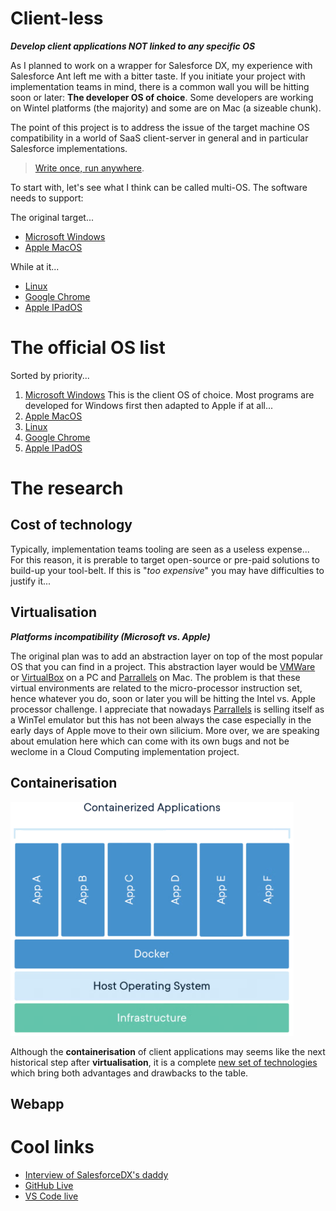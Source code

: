 # Client-less
***Develop client applications NOT linked to any specific OS***

As I planned to work on a wrapper for Salesforce DX, my experience with Salesforce Ant left me with a bitter taste. If you initiate your project with implementation teams in mind, there is a common wall you will be hitting soon or later: **The developer OS of choice**. Some developers are working on Wintel platforms (the majority) and some are on Mac (a sizeable chunk).

The point of this project is to address the issue of the target machine OS compatibility in a world of SaaS client-server in general and in particular Salesforce implementations.

> [Write once, run anywhere](https://en.wikipedia.org/wiki/Write_once,_run_anywhere).

To start with, let's see what I think can be called multi-OS. The software needs to support:

The original target...
* [Microsoft Windows](https://www.microsoft.com/en-gb/windows)
* [Apple MacOS](https://www.apple.com/uk/macos)

While at it...
* [Linux](https://en.wikipedia.org/wiki/Linux)
* [Google Chrome](https://chromeos.google/)
* [Apple IPadOS](https://www.apple.com/uk/ipados)

# The official  OS list

Sorted by priority...

1. [Microsoft Windows](https://www.microsoft.com/en-gb/windows) This is the client OS of choice. Most programs are developed for Windows first then adapted to Apple if at all...
1. [Apple MacOS](https://www.apple.com/uk/macos)
1. [Linux](https://en.wikipedia.org/wiki/Linux)
1. [Google Chrome](https://chromeos.google/)
1. [Apple IPadOS](https://www.apple.com/uk/ipados)

# The research

## Cost of technology

Typically, implementation teams tooling are seen as a useless expense... For this reason, it is prerable to target open-source or pre-paid solutions to build-up your tool-belt. If this is "*too expensive*" you may have difficulties to justify it...

## Virtualisation
***Platforms incompatibility (Microsoft vs. Apple)***

The original plan was to add an abstraction layer on top of the most popular OS that you can find in a project. This abstraction layer would be [VMWare](https://www.vmware.com/) or [VirtualBox](https://www.virtualbox.org/) on a PC and [Parrallels](https://www.parallels.com/) on Mac. The problem is that these virtual environments are related to the micro-processor instruction set, hence whatever you do, soon or later you will be hitting the Intel vs. Apple processor challenge. I appreciate that nowadays [Parrallels](https://www.parallels.com/products/desktop/) is selling itself as a WinTel emulator but this has not been always the case especially in the early days of Apple move to their own silicium. More over, we are speaking about emulation here which can come with its own bugs and not be weclome in a Cloud Computing implementation project.   

## Containerisation

![Containerisation by Docker.](/images/containers.png)

Although the **containerisation** of client applications may seems like the next historical step after **virtualisation**, it is a complete [new set of technologies](https://www.docker.com/resources/what-container/) which bring both advantages and drawbacks to the table.

## Webapp

# Cool links

* [Interview of SalesforceDX's daddy](https://www.youtube.com/watch?v=Kfw_alKEmFY)
* [GitHub Live](https://github.dev/github/dev)
* [VS Code live](https://vscode.dev/)
